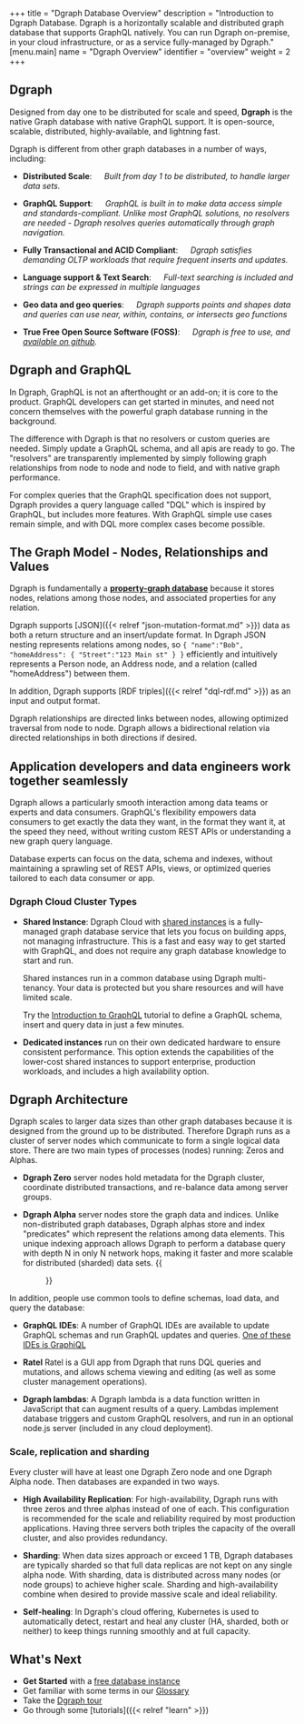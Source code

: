 +++
title = "Dgraph Database Overview"
description = "Introduction to Dgraph Database. Dgraph is a horizontally scalable and distributed graph database that supports GraphQL natively. You can run Dgraph on-premise, in your cloud infrastructure, or as a service fully-managed by Dgraph."
[menu.main]
    name = "Dgraph Overview"
    identifier = "overview"
    weight = 2
+++
## Dgraph

Designed from day one to be distributed for scale and speed, **Dgraph** is the native Graph database with native GraphQL support. It is open-source, scalable, distributed, highly-available, and lightning fast.

Dgraph is different from other graph databases in a number of ways, including:

- **Distributed Scale**: &emsp; *Built from day 1 to be distributed, to handle larger data sets.*

- **GraphQL Support**: &emsp; *GraphQL is built in to make data access simple and standards-compliant. Unlike most GraphQL solutions, no resolvers are needed - Dgraph resolves queries automatically through graph navigation.*

- **Fully Transactional and ACID Compliant**: &emsp; *Dgraph satisfies demanding OLTP workloads that require frequent inserts and updates.*

- **Language support & Text Search**: &emsp; *Full-text searching is included and strings can be expressed in multiple languages*

- **Geo data and geo queries**: &emsp; *Dgraph supports points and shapes data and queries can use near, within, contains, or intersects geo functions*

- **True Free Open Source Software (FOSS)**: &emsp; *Dgraph is free to use, and [available on github](https://github.com/dgraph-io/dgraph).*

## Dgraph and GraphQL
In Dgraph, GraphQL is not an afterthought or an add-on; it is core to the product. GraphQL developers can get started in minutes, and need not concern themselves with the powerful graph database running in the background.

The difference with Dgraph is that no resolvers or custom queries are needed. Simply update a GraphQL schema, and all apis are ready to go. The "resolvers" are transparently implemented by simply following graph relationships from node to node and node to field, and with native graph performance.

For complex queries that the GraphQL specification does not support, Dgraph provides a query language called "DQL" which is inspired by GraphQL, but includes more features. With GraphQL simple use cases remain simple, and with DQL more complex cases become possible.

<!-- TODO: too long. move this part below to GraphQL page
   Our GraphQL feature allows GraphQL users to get started immediately - simply define a schema and Dgraph automatically builds out CRUD and query APIs. Dgraph works as a standards-compliant GraphQL server, so many web and app developers may not know (or care) that Dgraph is a powerful graph database as well.

   As a native GraphQL database, Dgraph doesn’t have a relational database running in the background, or complex resolvers to map between database and GraphQL schemas. We often call this "single-schema development." The big time savings is that there are no GraphQL resolvers or custom queries needed to get started. All GraphQL fields are "resolved" simply by following our graph database edges to required fields. With single-schema development, you can change your GraphQL schema, insert data, and call your new APIs in seconds, not hours.

   If you are a SQL user, check out:

   [Dgraph for SQL Users](https://dgraph.io/learn/courses/datamodel/sql-to-dgraph/overview/introduction/).

   Read more about the motivations for GraphQL and how Facebook still uses it to provide generic yet efficient data access in [the original announcement of the spec from Facebook](https://engineering.fb.com/2015/09/14/core-data/graphql-a-data-query-language/).
-->
## The Graph Model - Nodes, Relationships and Values

Dgraph is fundamentally a [**property-graph database**](https://www.dataversity.net/what-is-a-property-graph/) because it stores nodes, relations among those nodes, and associated properties for any relation.

<!-- TODO move this to some JSON format page

**Dgraph JSON input example with a facet:**

    {
      "name": "Bob",
      "Address": {
       "street": "123 Main St."
      },
      "Address|since": "2022-02-22"
    }

This JSON structure succinctly represents rich data:
- **Nodes**: A Person node and Address node are included
- **Relation**: The Person node is related to the Address node via an "Address" directed relationship
- **Values**: the person's name is "Bob" and the Address street component is "123 Main St."
- **Facet** metadata: the Address relation is qualified with a property specifying the Address relationship started on February 20, 2022.
-->

Dgraph supports [JSON]({{< relref "json-mutation-format.md" >}}) data as both a return structure and an insert/update format. In Dgraph JSON nesting represents relations among nodes, so `{ "name":"Bob", "homeAddress": { "Street":"123 Main st" } }` efficiently and intuitively represents a Person node, an Address node, and a relation (called "homeAddress") between them.

In addition, Dgraph supports [RDF triples]({{< relref "dql-rdf.md" >}}) as an input and output format. 

Dgraph relationships are directed links between nodes, allowing optimized traversal from node to node. Dgraph allows a bidirectional relation via directed relationships in both directions if desired.

## Application developers and data engineers work together seamlessly
Dgraph allows a particularly smooth interaction among data teams or experts and data consumers. GraphQL's flexibility empowers data consumers to get exactly the data they want, in the format they want it, at the speed they need, without writing custom REST APIs or understanding a new graph query language.

Database experts can focus on the data, schema and indexes, without maintaining a sprawling set of REST APIs, views, or optimized queries tailored to each data consumer or app.

### Dgraph Cloud Cluster Types

 - **Shared Instance**: Dgraph Cloud with [shared instances](https://cloud.dgraph.io/pricing?type=shared) is a
fully-managed graph database service that lets you focus on building apps, not
managing infrastructure. This is a fast and easy way to get started with GraphQL, and does not require any graph database knowledge to start and run.

    Shared instances run in a common database using Dgraph multi-tenancy. Your data is protected but you share resources and will have limited scale.

    Try the [Introduction to GraphQL](https://dgraph.io/tour/graphqlintro/2/) tutorial to define a GraphQL schema, insert and query data in just a few minutes.

- **Dedicated instances** run on their own dedicated hardware to ensure consistent performance. This option extends the capabilities of the lower-cost shared instances to support enterprise, production workloads, and includes a high availability option.


## Dgraph Architecture
Dgraph scales to larger data sizes than other graph databases because it is designed from the ground up to be distributed. Therefore Dgraph runs as a cluster of server nodes which communicate to form a single logical data store. There are two main types of processes (nodes) running: Zeros and Alphas.

- **Dgraph Zero** server nodes hold metadata for the Dgraph cluster, coordinate distributed transactions, and re-balance data among server groups.

- **Dgraph Alpha** server nodes store the graph data and indices. Unlike non-distributed graph databases, Dgraph alphas store and index "predicates" which represent the relations among data elements. This unique indexing approach allows Dgraph to perform a database query with depth N in only N network hops, making it faster and more scalable for distributed (sharded) data sets.
{{<figure class="medium image" src="/images/overview/dgraph-architecture.png" title="Dgraph Internal Architecture" alt="Architecture of Dgraph">}}

In addition, people use common tools to define schemas, load data, and query the database:

- **GraphQL IDEs**: A number of GraphQL IDEs are available to update GraphQL schemas and run GraphQL updates and queries. [One of these IDEs is GraphiQL](https://github.com/graphql/graphiql)

- **Ratel** Ratel is a GUI app from Dgraph that runs DQL queries and mutations, and allows schema viewing and editing (as well as some cluster management operations).

- **Dgraph lambdas**: A Dgraph lambda is a data function written in JavaScript that can augment results of a query. Lambdas implement database triggers and custom GraphQL resolvers, and run in an optional node.js server (included in any cloud deployment).

### Scale, replication and sharding
Every cluster will have at least one Dgraph Zero node and one Dgraph Alpha node. Then databases are expanded in two ways.

- **High Availability Replication**: For high-availability, Dgraph runs with three zeros and three alphas instead of one of each. This configuration is recommended for the scale and reliability required by most production applications. Having three servers both triples the capacity of the overall cluster, and also provides redundancy.

- **Sharding**: When data sizes approach or exceed 1 TB, Dgraph databases are typically sharded so that full data replicas are not kept on any single alpha node. With sharding, data is distributed across many nodes (or node groups) to achieve higher scale. Sharding and high-availability combine when desired to provide massive scale and ideal reliability.

- **Self-healing**: In Dgraph's cloud offering, Kubernetes is used to automatically detect, restart and heal any cluster (HA, sharded, both or neither) to keep things running smoothly and at full capacity.

## What's Next

- **Get Started** with a [free database instance](https://cloud.dgraph.io)
- Get familiar with some terms in our [Glossary](/dgraph-glossary)
- Take the [Dgraph tour](https://dgraph.io/tour/)
- Go through some [tutorials]({{< relref "learn" >}})
